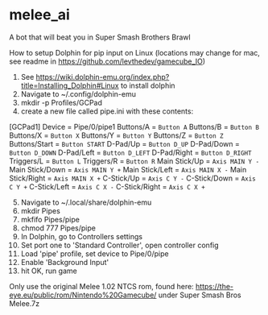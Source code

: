 # melee_ai
A bot that will beat you in Super Smash Brothers Brawl

How to setup Dolphin for pip input on Linux (locations may change for mac, see readme in https://github.com/levthedev/gamecube_IO)
1. See https://wiki.dolphin-emu.org/index.php?title=Installing_Dolphin#Linux to install dolphin
2. Navigate to ~/.config/dolphin-emu
3. mkdir -p Profiles/GCPad
4. create a new file called pipe.ini with these contents:

[GCPad1]
Device = Pipe/0/pipe1
Buttons/A = `Button A`
Buttons/B = `Button B`
Buttons/X = `Button X`
Buttons/Y = `Button Y`
Buttons/Z = `Button Z`
Buttons/Start = `Button START`
D-Pad/Up = `Button D_UP`
D-Pad/Down = `Button D_DOWN`
D-Pad/Left = `Button D_LEFT`
D-Pad/Right = `Button D_RIGHT`
Triggers/L = `Button L`
Triggers/R = `Button R`
Main Stick/Up = `Axis MAIN Y -`
Main Stick/Down =  `Axis MAIN Y +`
Main Stick/Left = `Axis MAIN X -`
Main Stick/Right = `Axis MAIN X +`
C-Stick/Up = `Axis C Y -`
C-Stick/Down =  `Axis C Y +`
C-Stick/Left = `Axis C X -`
C-Stick/Right = `Axis C X +`


5. Navigate to ~/.local/share/dolphin-emu
6. mkdir Pipes
7. mkfifo Pipes/pipe
8. chmod 777 Pipes/pipe
9. In Dolphin, go to Controllers settings
10. Set port one to 'Standard Controller', open controller config
11. Load 'pipe' profile, set device to Pipe/0/pipe
12. Enable 'Background Input'
13. hit OK, run game

Only use the original Melee 1.02 NTCS rom, found here: https://the-eye.eu/public/rom/Nintendo%20Gamecube/
under Super Smash Bros Melee.7z
